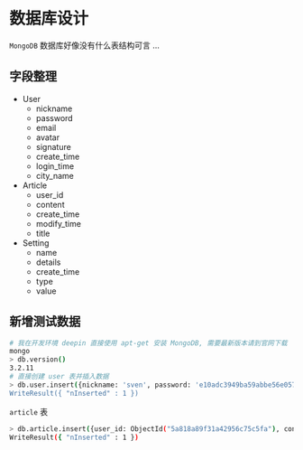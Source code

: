 # 数据库设计

`MongoDB` 数据库好像没有什么表结构可言 ...

## 字段整理
- User
    - nickname
    - password
    - email
    - avatar
    - signature
    - create_time
    - login_time
    - city_name
- Article
    - user_id
    - content
    - create_time
    - modify_time
    - title
- Setting  
    - name
    - details
    - create_time
    - type
    - value

## 新增测试数据
```bash
# 我在开发环境 deepin 直接使用 apt-get 安装 MongoDB, 需要最新版本请到官网下载
mongo
> db.version()
3.2.11
# 直接创建 user 表并插入数据
> db.user.insert({nickname: 'sven', password: 'e10adc3949ba59abbe56e057f20f883e', email: 'hellosc@qq.com', avatar: 'avatar.png', signature: 'It\'s me', create_time: new Date(), city: null})
WriteResult({ "nInserted" : 1 })
```

`article` 表
```bash
> db.article.insert({user_id: ObjectId("5a818a89f31a42956c75c5fa"), content: '# hello world', create_time: new Date(), title: 'Test Article'})
WriteResult({ "nInserted" : 1 })
```
